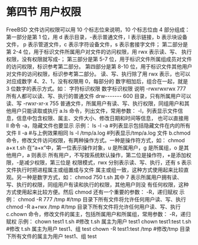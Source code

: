 # 第四节 用户权限

FreeBSD 文件访问权限可以用 10 个标志位来说明，10 个标志位由 4 部分组成： 第一部分是第 1 位，用 d 表示目录，-表示普通文件，l 表示链接，b 表示块设备文件， p 表示管道文件，c 表示字符设备文件，s 表示套接字文件； 第二部分是第 2-4 位，用于标识文件所属用户对文件的访问权限，用 rwx 表示读、写、 执行权限，没有权限就写成-； 第三部分是第 5-7 位，用于标识文件所属组成员对文件的访问权限，标识参考第二部分。 第四部分是第 8-10 位，用于标识文件其他用户对文件的访问权限，标识参考第二部分。 读、写、执行除了用 rwx 表示，也可以对应成数字 4、2、1，没有权限用 0，每部分的 数字相加后，组合在一起，就是 3 位数字的表示方式。如： 字符标识权限 数字标识权限 说明 -rwxrwxrwx 777 所有人都可以读、写、执行的普通文件 drw------- 600 目录，只有所属用户可以读、写 -rwxr-xr-x 755 普通文件，所属用户有读、写、执行权限，同组用户和其他用户只能读取或执行 a.ls 命令，列出文件，常用参数： -l，列表显示文件信息，信息中包含权限、属主、文件大小、修改日期和时间等信息， 也可以直接用 ll 命令 -a，隐藏文件也要显示 示例： ls -l -a #列表显示包括隐藏文件在内的所有文件 ll -a #与上例效果相同 ls -l /tmp/a.log #列表显示/tmp/a.log 文件 b.chmod 命令，修改文件访问权限，有两种操作方式。一种是操作符方式，如： chmod a+x t.sh 在“a+x”中，第一位表示操作对象，u 是所属用户，g 是所属组，o 是其他用户，a 则表示 所有用户，不写按系统默认操作，第二位是操作符，+是添加权限，-是减少权限，第三位是 权限模式，rwx 分别表示读、写、执行，还有 s 表示文件执行时把进程属主或组置成与文件 属主或组一致，这种方式使用起来比较直观。另一种是数字方式，如： chmod 750 t.sh 其中 7 表示所属用户拥有读、写、执行的权限，同组用户有读和执行的权限，其他用户则没 有任何权限，这种方式使用起来比较方便。然后 chmod 还有一个重要的参数： -R，递归赋权 示例： chmod -R 777 /tmp #/tmp 目录下所有文件将允许任何用户读、写、执行 chmod -R a+rwx /tmp #/tmp 目录下所有文件将允许任何用户读、写、执行 c.chown 命令，修改文件的属主，包括所属用户和所属组，常用参数： -R，递归赋权 示例： chown test1 t.sh #修改 t.sh 属主为用户 test1 chown test1:test t.sh #修改 t.sh 属主为用户 test1、组 test chown -R test1:test /tmp #修改/tmp 目录下所有文件的属主为用户 test1、组 test
